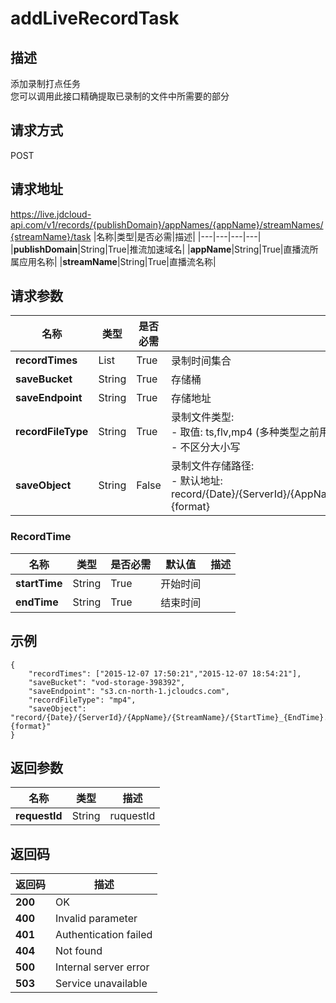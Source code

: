 # addLiveRecordTask


## 描述
添加录制打点任务<br>
您可以调用此接口精确提取已录制的文件中所需要的部分

## 请求方式
POST

## 请求地址
https://live.jdcloud-api.com/v1/records/{publishDomain}/appNames/{appName}/streamNames/{streamName}/task
|名称|类型|是否必需|描述|
|---|---|---|---|
|**publishDomain**|String|True|推流加速域名|
|**appName**|String|True|直播流所属应用名称|
|**streamName**|String|True|直播流名称|

## 请求参数
|名称|类型|是否必需|描述|
|---|---|---|---|
|**recordTimes**|List<RecordTime>|True|录制时间集合|
|**saveBucket**|String|True|存储桶|
|**saveEndpoint**|String|True|存储地址|
|**recordFileType**|String|True|录制文件类型:<br>  - 取值: ts,flv,mp4 (多种类型之前用;隔开)<br>  - 不区分大小写<br>|
|**saveObject**|String|False|录制文件存储路径:<br>  - 默认地址: record/{Date}/{ServerId}/{AppName}/{StreamName}/{StartTime}_{EndTime}.{format}<br>|


### RecordTime
|名称|类型|是否必需|默认值|描述|
|---|---|---|---|---|
|**startTime**|String|True|开始时间|
|**endTime**|String|True|结束时间|

## 示例
    {
        "recordTimes": ["2015-12-07 17:50:21","2015-12-07 18:54:21"],
        "saveBucket": "vod-storage-398392",
        "saveEndpoint": "s3.cn-north-1.jcloudcs.com",
        "recordFileType": "mp4",
        "saveObject": "record/{Date}/{ServerId}/{AppName}/{StreamName}/{StartTime}_{EndTime}.{format}"
    }

## 返回参数
|名称|类型|描述|
|---|---|---|
|**requestId**|String|ruquestId|


## 返回码
|返回码|描述|
|---|---|
|**200**|OK|
|**400**|Invalid parameter|
|**401**|Authentication failed|
|**404**|Not found|
|**500**|Internal server error|
|**503**|Service unavailable|
